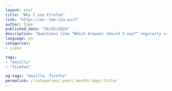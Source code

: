 ```yaml
---
layout: post
title: "Why I use Firefox"
link: "https://xn--ime-zza.eu/3"
author: Šime
published_date: "26/02/2024"
description: "Questions like “Which browser should I use?” regularly come up on the r/browsers subreddit. I sometimes respond to these posts, but my quick replies usually only contain one or two points. To be honest, until recently I wasn’t even sure myself why I use Firefox. Of course it’s a pretty good browser, but that doesn’t explain why I’ve stubbornly stayed loyal to Firefox for more than a decade. After giving it a bit more thought, I came up with the following reasons."
language: en
categories:
- Liens

tags:
- "mozilla"
- "firefox"

og-tags: "mozilla, firefox"
permalink: /:categories/:year/:month/:day/:title/
---
```

